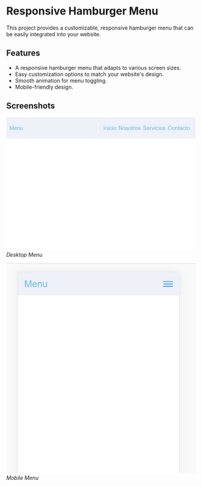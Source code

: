 # Responsive Hamburger Menu

This project provides a customizable, responsive hamburger menu that can be easily integrated into your website.

## Features

- A responsive hamburger menu that adapts to various screen sizes.
- Easy customization options to match your website's design.
- Smooth animation for menu toggling.
- Mobile-friendly design.

## Screenshots

![Desktop Menu](images/screenshot1.jpg)
*Desktop Menu*

![Mobile Menu](images/screenshot2.jpg)
*Mobile Menu*
